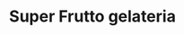 ---
title: "Super Frutto gelateria"
url: /san-juan-del-sur/super-frutto-gelateria/
shop: Eisprodukte
---